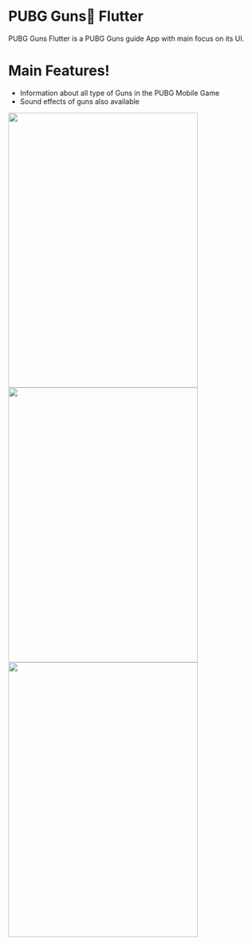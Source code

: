 # PUBG Guns🔫 Flutter


PUBG Guns Flutter is a PUBG Guns guide App with main focus on its UI. 

# Main Features!

  - Information about all type of Guns in the PUBG Mobile Game
  - Sound effects of guns also available

<a href="url"><img src="https://i.ibb.co/0j2XtTG/Screenshot-20201106-213545.png" height="550" width="380" ></a>
<a href="url"><img src="https://i.ibb.co/9HBNL6S/Screenshot-20201106-213608.png" height="550" width="380" ></a>
<a href="url"><img src="https://i.ibb.co/99QdKs9/Screenshot-20201106-213647.png" height="550" width="380" ></a>
